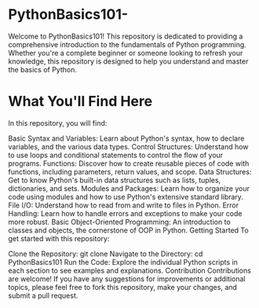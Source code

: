 # PythonBasics101-
Welcome to PythonBasics101! This repository is dedicated to providing a comprehensive introduction to the fundamentals of Python programming. Whether you're a complete beginner or someone looking to refresh your knowledge, this repository is designed to help you understand and master the basics of Python.

# What You'll Find Here
In this repository, you will find:

Basic Syntax and Variables: Learn about Python's syntax, how to declare variables, and the various data types.
Control Structures: Understand how to use loops and conditional statements to control the flow of your programs.
Functions: Discover how to create reusable pieces of code with functions, including parameters, return values, and scope.
Data Structures: Get to know Python's built-in data structures such as lists, tuples, dictionaries, and sets.
Modules and Packages: Learn how to organize your code using modules and how to use Python's extensive standard library.
File I/O: Understand how to read from and write to files in Python.
Error Handling: Learn how to handle errors and exceptions to make your code more robust.
Basic Object-Oriented Programming: An introduction to classes and objects, the cornerstone of OOP in Python.
Getting Started
To get started with this repository:

Clone the Repository:
git clone 
Navigate to the Directory:
cd PythonBasics101
Run the Code: Explore the individual Python scripts in each section to see examples and explanations.
Contribution
Contributions are welcome! If you have any suggestions for improvements or additional topics, please feel free to fork this repository, make your changes, and submit a pull request.
